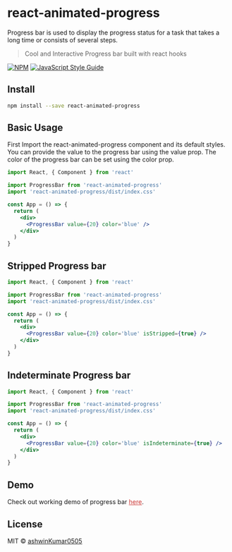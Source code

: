 # react-animated-progress

Progress bar is used to display the progress status for a task that takes a long time or consists of several steps.

> Cool and Interactive Progress bar built with react hooks

[![NPM](https://img.shields.io/npm/v/react-animated-progress.svg)](https://www.npmjs.com/package/react-animated-progress) [![JavaScript Style Guide](https://img.shields.io/badge/code_style-standard-brightgreen.svg)](https://standardjs.com)

## Install

```bash
npm install --save react-animated-progress
```

## Basic Usage

First Import the react-animated-progress component and its default styles.
You can provide the value to the progress bar using the value prop.
The color of the progress bar can be set using the color prop.

```jsx
import React, { Component } from 'react'

import ProgressBar from 'react-animated-progress'
import 'react-animated-progress/dist/index.css'

const App = () => {
  return (
    <div>
      <ProgressBar value={20} color='blue' />
    </div>
  )
}
```

## Stripped Progress bar

```jsx
import React, { Component } from 'react'

import ProgressBar from 'react-animated-progress'
import 'react-animated-progress/dist/index.css'

const App = () => {
  return (
    <div>
      <ProgressBar value={20} color='blue' isStripped={true} />
    </div>
  )
}
```

## Indeterminate Progress bar

```jsx
import React, { Component } from 'react'

import ProgressBar from 'react-animated-progress'
import 'react-animated-progress/dist/index.css'

const App = () => {
  return (
    <div>
      <ProgressBar value={20} color='blue' isIndeterminate={true} />
    </div>
  )
}
```

## Demo

Check out working demo of progress bar <a style="color:#cc3a38" href="https://codesandbox.io/s/red-haze-fit1p?file=/src/App.js">here</a>.

## License

MIT © [ashwinKumar0505](https://github.com/ashwinKumar0505)
